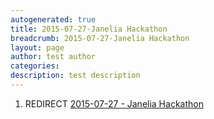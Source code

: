 ```yaml
---
autogenerated: true
title: 2015-07-27-Janelia Hackathon
breadcrumb: 2015-07-27-Janelia Hackathon
layout: page
author: test author
categories: 
description: test description
---
```


1.  REDIRECT [2015-07-27 - Janelia Hackathon](2015-07-27_-_Janelia_Hackathon "wikilink")
